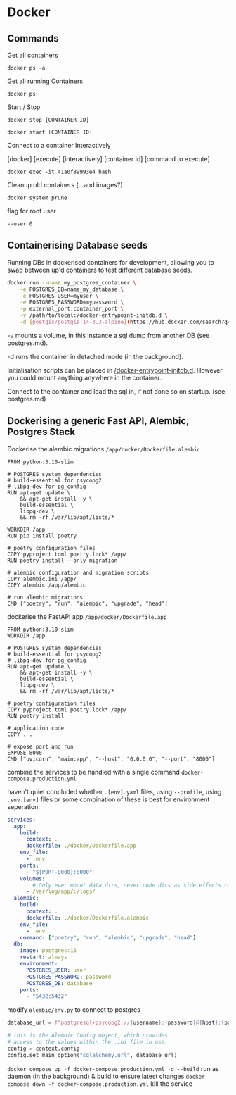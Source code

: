 # Docker

## Commands

Get all containers

`docker ps -a`

Get all running Containers

`docker ps`

Start / Stop

`docker stop [CONTAINER ID]`

`docker start [CONTAINER ID]`

Connect to a container Interactively 

[docker] [execute] [interactively] [container id] [command to execute]

`docker exec -it 41a0f89993e4 bash`

Cleanup old containers (...and images?)

`docker system prune`

flag for root user

`--user 0`
 
## Containerising Database seeds

Running DBs in dockerised containers for development, allowing you to swap between up'd containers to test different database seeds.

```bash
docker run --name my_postgres_container \
    -e POSTGRES_DB=name_my_database \
    -e POSTGRES_USER=myuser \
    -e POSTGRES_PASSWORD=mypassword \
    -p external_port:container_port \
    -v /path/to/local:/docker-entrypoint-initdb.d \
    -d [postgis/postgis:14-3.3-alpine](https://hub.docker.com/search?q=)
``` 

-v mounts a volume, in this instance a sql dump from another DB (see postgres.md).

-d runs the container in detached mode (in the background).

Initialisation scripts can be placed in [/docker-entrypoint-initdb.d](https://hub.docker.com/_/postgres). However you could mount anything anywhere in the container...

Connect to the container and load the sql in, if not done so on startup. (see postgres.md)


## Dockerising a generic Fast API, Alembic, Postgres Stack

Dockerise the alembic migrations `/app/docker/Dockerfile.alembic`
```
FROM python:3.10-slim

# POSTGRES system dependencies
# build-essential for psycopg2
# libpq-dev for pg_config
RUN apt-get update \
    && apt-get install -y \
    build-essential \
    libpq-dev \
    && rm -rf /var/lib/apt/lists/*

WORKDIR /app
RUN pip install poetry

# poetry configuration files
COPY pyproject.toml poetry.lock* /app/
RUN poetry install --only migration

# alembic configuration and migration scripts
COPY alembic.ini /app/
COPY alembic /app/alembic

# run alembic migrations
CMD ["poetry", "run", "alembic", "upgrade", "head"]

```

dockerise the FastAPI app `/app/docker/Dockerfile.app`

```
FROM python:3.10-slim
WORKDIR /app

# POSTGRES system dependencies
# build-essential for psycopg2
# libpq-dev for pg_config
RUN apt-get update \
    && apt-get install -y \
    build-essential \
    libpq-dev \
    && rm -rf /var/lib/apt/lists/*

# poetry configuration files
COPY pyproject.toml poetry.lock* /app/
RUN poetry install

# application code
COPY . .

# expose port and run
EXPOSE 8000
CMD ["uvicorn", "main:app", "--host", "0.0.0.0", "--port", "8000"]
```

combine the services to be handled with a single command `docker-compose.production.yml`

haven't quiet concluded whether `.[env].yaml` files, using `--profile`, using `.env.[env]` files or some combination of these is best for environment seperation. 

```yml
services:
  app:
    build:
      context: .
      dockerfile: ./docker/Dockerfile.app
    env_file:
      - .env
    ports:
      - "${PORT-8000}:8000"
    volumes:
        # Only ever mount data dirs, never code dirs as side effects can be weird (e.g. messing with your python env)
      - /var/log/app/:/logs/
  alembic:
    build:
      context: .
      dockerfile: ./docker/Dockerfile.alembic
    env_file:
      - .env
    command: ["poetry", "run", "alembic", "upgrade", "head"]
  db:
    image: postgres:15
    restart: always
    environment:
      POSTGRES_USER: user
      POSTGRES_PASSWORD: password
      POSTGRES_DB: database
    ports:
      - "5432:5432"
```

modify `alembic/env.py` to connect to postgres

```python
database_url = f"postgresql+psycopg2://{username}:{password}@{host}:{port}/{database}"

# this is the Alembic Config object, which provides
# access to the values within the .ini file in use.
config = context.config
config.set_main_option("sqlalchemy.url", database_url)
```

`docker compose up -f docker-compose.production.yml -d --build` run as daemon (in the background) & build to ensure latest changes
`docker compose down -f docker-compose.production.yml` kill the service

